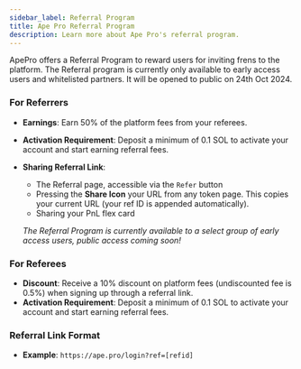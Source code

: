 ```yaml
---
sidebar_label: Referral Program
title: Ape Pro Referral Program
description: Learn more about Ape Pro's referral program.
---
```


<head>
    <title>: Ape Pro Referral Program</title>
    <meta name="twitter:card" content="summary" />
</head>

ApePro offers a Referral Program to reward users for inviting frens to the platform. The Referral program is currently only available to early access users and whitelisted partners. It will be opened to public on 24th Oct 2024.

### For Referrers

- **Earnings**: Earn 50% of the platform fees from your referees.
- **Activation Requirement**: Deposit a minimum of 0.1 SOL to activate your account and start earning referral fees.
- **Sharing Referral Link**:
    - The Referral page, accessible via the `Refer` button
    - Pressing the **Share Icon** your URL from any token page. This copies your current URL (your ref ID is appended automatically).
    - Sharing your PnL flex card
    
    *The Referral Program is currently available to a select group of early access users, public access coming soon!*
    

### For Referees

- **Discount**: Receive a 10% discount on platform fees (undiscounted fee is 0.5%) when signing up through a referral link.
- **Activation Requirement**: Deposit a minimum of 0.1 SOL to activate your account and start earning referral fees.

### Referral Link Format

- **Example**: `https://ape.pro/login?ref=[refid]`